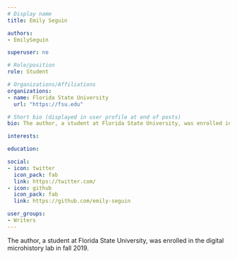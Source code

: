 ```yaml
---
# Display name
title: Emily Seguin

authors:
- EmilySeguin

superuser: no

# Role/position
role: Student

# Organizations/Affiliations
organizations:
- name: Florida State University
  url: "https://fsu.edu"

# Short bio (displayed in user profile at end of posts)
bio: The author, a student at Florida State University, was enrolled in the digital microhistory lab in fall 2019.

interests:

education:

social:
- icon: twitter
  icon_pack: fab
  link: https://twitter.com/
- icon: github
  icon_pack: fab
  link: https://github.com/emily-seguin

user_groups: 
- Writers
---
```

The author, a student at Florida State University, was enrolled in the digital microhistory lab in fall 2019.
